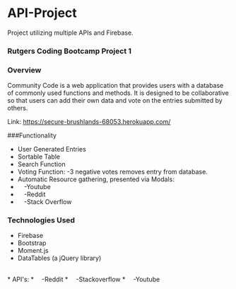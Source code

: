 # API-Project
Project utilizing multiple APIs and Firebase.

### Rutgers Coding Bootcamp Project 1

### Overview

Community Code is a web application that provides users with a database of commonly used functions and methods. It is designed to be collaborative so that users can add their own data and vote on the entries submitted by others.

Link: https://secure-brushlands-68053.herokuapp.com/

###Functionality

* User Generated Entries
* Sortable Table
* Search Function
* Voting Function: -3 negative votes removes entry from database.
* Automatic Resource gathering, presented via Modals:
*	&emsp;-Youtube
*	&emsp;-Reddit
*	&emsp;-Stack Overflow


### Technologies Used

* Firebase
* Bootstrap
* Moment.js
* DataTables (a jQuery library)
<br>
* API's:
* &emsp;-Reddit
* &emsp;-Stackoverflow
* &emsp;-Youtube
